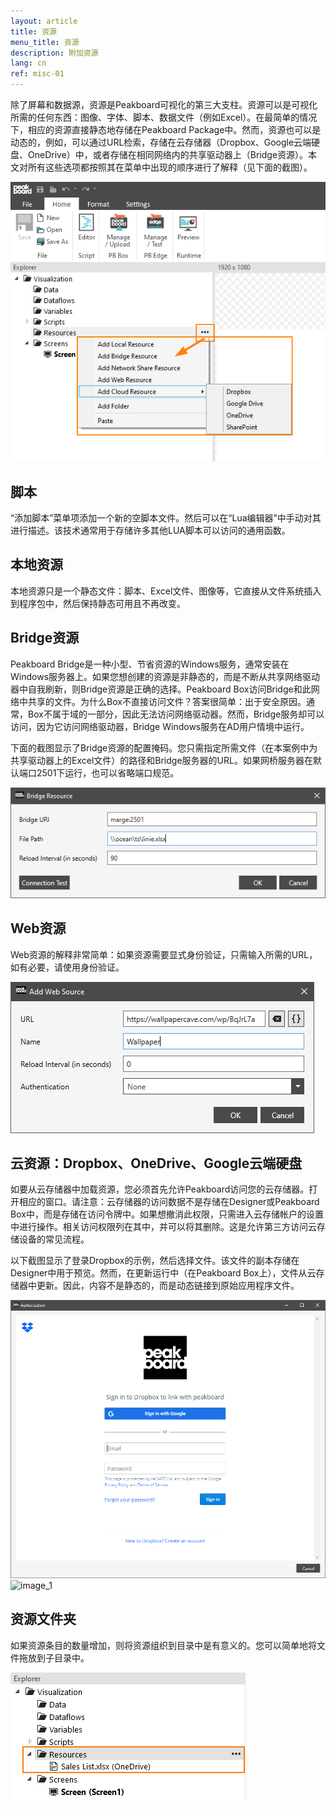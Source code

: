 ```yaml
---
layout: article
title: 资源
menu_title: 资源
description: 附加资源
lang: cn
ref: misc-01
---
```


除了屏幕和数据源，资源是Peakboard可视化的第三大支柱。资源可以是可视化所需的任何东西：图像、字体、脚本、数据文件（例如Excel）。在最简单的情况下，相应的资源直接静态地存储在Peakboard Package中。然而，资源也可以是动态的，例如，可以通过URL检索，存储在云存储器（Dropbox、Google云端硬盘、OneDrive）中，或者存储在相同网络内的共享驱动器上（Bridge资源）。本文对所有这些选项都按照其在菜单中出现的顺序进行了解释（见下面的截图）。

![image_1](/assets/images/misc/Ressources/Resources_01.png)

## 脚本

“添加脚本”菜单项添加一个新的空脚本文件。然后可以在“Lua编辑器”中手动对其进行描述。该技术通常用于存储许多其他LUA脚本可以访问的通用函数。

## 本地资源

本地资源只是一个静态文件：脚本、Excel文件、图像等，它直接从文件系统插入到程序包中，然后保持静态可用且不再改变。

## Bridge资源

Peakboard Bridge是一种小型、节省资源的Windows服务，通常安装在Windows服务器上。如果您想创建的资源是非静态的，而是不断从共享网络驱动器中自我刷新，则Bridge资源是正确的选择。Peakboard Box访问Bridge和此网络中共享的文件。为什么Box不直接访问文件？答案很简单：出于安全原因。通常，Box不属于域的一部分，因此无法访问网络驱动器。然而，Bridge服务却可以访问，因为它访问网络驱动器，Bridge Windows服务在AD用户情境中运行。

下面的截图显示了Bridge资源的配置掩码。您只需指定所需文件（在本案例中为共享驱动器上的Excel文件）的路径和Bridge服务器的URL。如果网桥服务器在默认端口2501下运行，也可以省略端口规范。

![image_1](/assets/images/misc/Ressources/Resources_02.png)

## Web资源

Web资源的解释非常简单：如果资源需要显式身份验证，只需输入所需的URL，如有必要，请使用身份验证。

![image_1](/assets/images/misc/Ressources/Resources_03.png)


## 云资源：Dropbox、OneDrive、Google云端硬盘

如要从云存储器中加载资源，您必须首先允许Peakboard访问您的云存储器。打开相应的窗口。请注意：云存储器的访问数据不是存储在Designer或Peakboard Box中，而是存储在访问令牌中。如果想撤消此权限，只需进入云存储帐户的设置中进行操作。相关访问权限列在其中，并可以将其删除。这是允许第三方访问云存储设备的常见流程。

以下截图显示了登录Dropbox的示例，然后选择文件。该文件的副本存储在Designer中用于预览。然而，在更新运行中（在Peakboard Box上），文件从云存储器中更新。因此，内容不是静态的，而是动态链接到原始应用程序文件。

![image_1](/assets/images/misc/Ressources/Resources_04.png)
![image_1](/assets/images/misc/Ressources/Resources_05.png)

## 资源文件夹

如果资源条目的数量增加，则将资源组织到目录中是有意义的。您可以简单地将文件拖放到子目录中。

![image_1](/assets/images/misc/Ressources/Resources_06.png)
